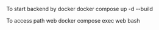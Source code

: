 To start backend by docker 
	docker compose up -d --build

To access path web
	docker compose exec web bash


